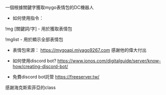 一個根據關鍵字獲取mygo表情包的DC機器人

- 如何使用指令：

!mg [關鍵詞/字] - 用於獲取表情包

!mglist - 用於顯示全部表情包


- 表情包來源：
https://mygoapi.miyago9267.com
感謝他的偉大付出


- 如何使用discord bot?
https://www.ionos.com/digitalguide/server/know-how/creating-discord-bot/
- 免費discord bot託管
https://freeserver.tw/


感謝海克斯索菲亞的class
